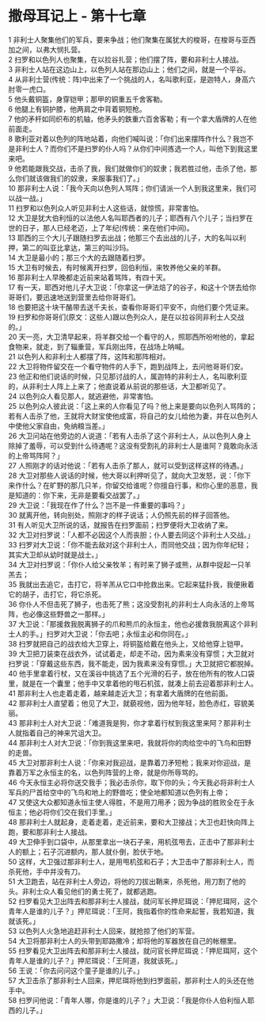 # 撒母耳记上 - 第十七章
  
 1 非利士人聚集他们的军兵，要来争战；他们聚集在属犹大的梭哥，在梭哥与亚西加之间，以弗大悯扎营。  
 2 扫罗和以色列人也聚集，在以拉谷扎营；他们摆了阵，要和非利士人接战。  
 3 非利士人站在这边山上，以色列人站在那边山上；他们之间，就是一个平谷。  
 4 从非利士营(传统：阵)中出来了一个挑战的人，名叫歌利亚，是迦特人，身高六肘零一虎口。  
 5 他头戴铜盔，身穿铠甲；那甲的铜重五千舍客勒。  
 6 他腿上有铜护膝，他两肩之中背着铜短枪。  
 7 他的矛杆如同织布的机轴，他矛头的鉄重六百舍客勒；有一个拿大盾牌的人在他前面走。  
 8 歌利亚对着以色列的阵地站着，向他们喊叫说：「你们出来摆阵作什么？我岂不是非利士人？而你们不是扫罗的仆人吗？从你们中间拣选一个人，叫他下到我这里来吧。  
 9 他若能跟我交战，击杀了我，我们就做你们的奴隶；我若胜过他，击杀了他，那么你们就该做我们的奴隶，来服事我们了。」  
 10 那非利士人说：「我今天向以色列人骂阵；你们请派一个人到我这里来，我们可以战一战。」  
 11 扫罗和以色列众人听见非利士人这些话，就惊慌，非常害怕。  
 12 大卫是犹大伯利恒的以法他人名叫耶西者的儿子；耶西有八个儿子；当扫罗在世的日子，那人已经老迈，上了年纪(传统：来在他们中间)。  
 13 耶西的三个大儿子跟随扫罗去出战；他那三个去出战的儿子，大的名叫以利押，第二的叫亚比拿达，第三的叫沙玛。  
 14 大卫是最小的；那三个大的去跟随着扫罗。  
 15 大卫有时候去，有时候离开扫罗，回伯利恒，来牧养他父亲的羊群。  
 16 那非利士人早晚都走近前来站着骂阵，有四十天。  
 17 有一天，耶西对他儿子大卫说：「你拿这一伊法焙了的谷子，和这十个饼去给你哥哥们，要迅速地送到营里去给你哥哥们。  
 18 也要把这十块干酪带去送千夫长，查看你哥哥们平安不，向他们要个凭证来。  
 19 扫罗和你哥哥们(原文：这些人)跟以色列众人，是在以拉谷同非利士人交战的。」  
 20 天一亮，大卫清早起来，将羊群交给一个看守的人，照耶西所吩咐他的，拿起食物来，就走，到了辎重营，军兵刚出阵，在战场上呐喊。  
 21 以色列人和非利士人都摆了阵，这阵和那阵相对。  
 22 大卫将物件留交在一个看守物件的人手下，跑到战阵上，去问他哥哥们安。  
 23 他正和他们说话的时候，只见那讨战的人，属迦特的非利士人，名叫歌利亚的，从非利士人阵上上来了；他直说着从前说的那些话，大卫都听见了。  
 24 以色列众人看见那人，就逃避他，非常害怕。  
 25 以色列众人彼此说：「这上来的人你看见了吗？他上来是要向以色列人骂阵的；若有人击杀了他，王就将大财宝使他成富，将自己的女儿给他为妻，并在以色列人中使他父家自由，免纳粮当差。」  
 26 大卫问站在他旁边的人说道：「若有人击杀了这个非利士人，从以色列人身上除掉了羞辱，可以受到什么待遇呢？这没有受割礼的非利士人是谁阿？竟敢向永活的上帝骂阵阿？」  
 27 人照刚才的话对他说：「若有人击杀了那人，就可以受到这样这样的待遇。」  
 28 大卫对那些人说话的时候，他大哥以利押听见了，就向大卫发怒，说：「你下来作什么？在旷野的那几只羊，你留交给谁呢？你擅自行事，和你心里的恶意，我是知道的：你下来，无非是要看交战罢了。」  
 29 大卫说：「我现在作了什么？岂不是一件重要的事吗？」  
 30 就离开他，转向别处，照刚才的样子说话；人仍照先前的样子回答他。  
 31 有人听见大卫所说的话，就报告在扫罗面前；扫罗便将大卫收纳了来。  
 32 大卫对扫罗说：「人都不必因这个人而丧胆；仆人要去同这个非利士人交战。」  
 33 扫罗对大卫说：「你不能去敌对这个非利士人，而同他交战；因为你年纪轻；其实大卫却从幼时就是战士。」  
 34 大卫对扫罗说：「你仆人给父亲牧羊；有时来了狮子或熊，从群中捉起一只羊羔去；  
 35 我就出去追它，击打它，将羊羔从它口中抢救出来。它起来猛扑我，我便揪着它的胡子，击打它，将它杀死。  
 36 你仆人不但击死了狮子，也击死了熊；这没受割礼的非利士人向永活的上帝骂阵，也必像这些野兽之一那样。」  
 37 大卫说：「那援救我脱离狮子的爪和熊爪的永恒主，他也必援救我脱离这个非利士人的手。」扫罗对大卫说：「你去吧；永恒主必和你同在。」  
 38 扫罗就把自己的战衣给大卫穿上，将铜盔给戴在他头上，又给他穿上铠甲。  
 39 大卫把刀装束在战衣外，试试着走，却走不动，因为素来没有穿惯；大卫就对扫罗说：「穿戴这些东西，我不能走，因为我素来没有穿惯。」大卫就把它都脱掉。  
 40 他手里拿着行杖，又在溪谷中挑选了五个光滑的石子，放在他所有的牧人口袋里，就是在一个囊里；他手中又拿着他的甩石机弦，就凑上前去迎着那非利士人。  
 41 那非利士人也走着走着，越来越走近大卫；有拿着大盾牌的在他前面。  
 42 那非利士人直望着；他见了大卫，就藐视他，因为他年轻，脸色赤红，容貌美丽。  
 43 那非利士人对大卫说：「难道我是狗，你才拿着行杖到我这里来阿？那非利士人就指着自己的神来咒诅大卫。  
 44 那非利士人对大卫说：「你到我这里来吧，我就将你的肉给空中的飞鸟和田野的走兽。  
 45 大卫对那非利士人说：「你来对我迎战，是靠着刀矛短枪；我来对你迎战，是靠着万军之永恒主的名，以色列阵营的上帝，就是你所辱骂的。  
 46 今天永恒主必将你送交我手；我必击杀你，取下你的头；今天我必将非利士人军兵的尸首给空中的飞鸟和地上的野兽吃；使全地都知道以色列有上帝；  
 47 又使这大众都知道永恒主使人得胜，不是用刀用矛；因为争战的胜败全在于永恒主；他必将你们交在我们手里。」  
 48 那非利士人就起身，走着走着，走近前来，要和大卫接战；大卫也赶快向阵上跑，要和那非利士人接战。  
 49 大卫伸手到口袋中，从那里拿出一块石子来，用机弦甩去，正击中了那非利士人的额上；石子沉进额内，那人就仆倒，脸伏于地。  
 50 这样，大卫强过那非利士人，是用甩机弦和石子；大卫击中了那非利士人，而杀死他，手中并没有刀。  
 51 大卫跑去，站在非利士人旁边，将他的刀拔出鞘来，杀死他，用刀割了他的头。非利士众人看见他们的勇士死了，就都逃跑。  
 52 扫罗看见大卫出阵去和那非利士人接战，就问军长押尼珥说：「押尼珥阿，这个青年人是谁的儿子？」押尼珥说：「王阿，我指着你的性命来起誓，我若知道，我就该死。」  
 53 以色列人火急地追赶非利士人回来，就抢掠了他们的军营。  
 54 大卫将那非利士人的头带到耶路撒冷；却将他的军器放在自己的帐棚里。  
 55 扫罗看见大卫出阵去和那非利士人接战，就问官长押尼珥说：「押尼珥阿，这个青年人是谁的儿子？」押尼珥说：「王阿道，我就该死。」  
 56 王说：「你去问问这个童子是谁的儿子。」  
 57 大卫击杀了那非利士人回来，押尼珥将他到扫罗面前，那非利士人的头还在他手中。  
 58 扫罗问他说：「青年人哪，你是谁的儿子？」大卫说：「我是你仆人伯利恒人耶西的儿子。」